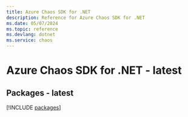 ```yaml
---
title: Azure Chaos SDK for .NET
description: Reference for Azure Chaos SDK for .NET
ms.date: 05/07/2024
ms.topic: reference
ms.devlang: dotnet
ms.service: chaos
---
```

# Azure Chaos SDK for .NET - latest
## Packages - latest
[!INCLUDE [packages](chaos-index.md)]